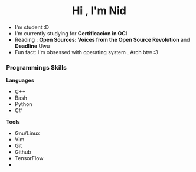 <h1 align="center">Hi , I'm Nid</h1>

- I'm student :D
- I'm currently studying for **Certificacion in OCI**
- Reading : **Open Sources: Voices from the Open Source Revolution** and **Deadline** Uwu
- Fun fact: I'm obsessed with operating system , Arch btw :3 

<h3>Programmings Skills</h3>

**Languages**
- C++
- Bash
- Python
- C#

**Tools**
- Gnu/Linux
- Vim
- Git
- Github
- TensorFlow
- 
